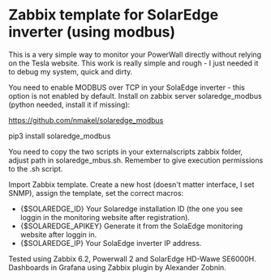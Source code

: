 # Zabbix template for SolarEdge inverter (using modbus)

This is a very simple way to monitor your PowerWall directly without relying on the Tesla website. This work is really simple and rough - I just needed it to debug my system, quick and dirty.

You need to enable MODBUS over TCP in your SolaEdge inverter - this option is not enabled by default.
Install on zabbix server solaredge_modbus (python needed, install it if missing):

https://github.com/nmakel/solaredge_modbus

pip3 install solaredge_modbus

You need to copy the two scripts in your externalscripts zabbix folder, adjust path in solaredge_mbus.sh. Remember to give execution permissions to the .sh script.

Import Zabbix template. Create a new host (doesn't matter interface, I set SNMP), assign the template, set the correct macros:

* {$SOLAREDGE_ID}        Your Solaredge installation ID (the one you see loggin in the monitoring website after registration).
* {$SOLAREDGE_APIKEY}    Generate it from the SolaEdge monitoring website after loggin in.
* {$SOLAREDGE_IP}        Your SolaEdge inverter IP address.

Tested using Zabbix 6.2, Powerwall 2 and SolarEdge HD-Wawe SE6000H. Dashboards in Grafana using Zabbix plugin by Alexander Zobnin.
